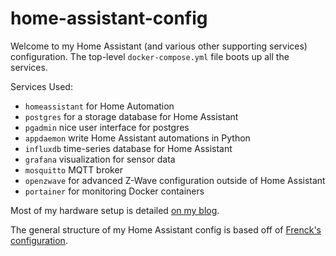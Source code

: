 # home-assistant-config

Welcome to my Home Assistant (and various other supporting services)
configuration. The top-level `docker-compose.yml` file boots up all the
services.

Services Used:
* `homeassistant` for Home Automation
* `postgres` for a storage database for Home Assistant
* `pgadmin` nice user interface for postgres
* `appdaemon` write Home Assistant automations in Python
* `influxdb` time-series database for Home Assistant
* `grafana` visualization for sensor data
* `mosquitto` MQTT broker
* `openzwave` for advanced Z-Wave configuration outside of Home Assistant
* `portainer` for monitoring Docker containers

Most of my hardware setup is detailed [on my blog](https://selfhostedhome.com/my-setup/).

The general structure of my Home Assistant config is based off of [Frenck's configuration](https://github.com/frenck/home-assistant-config).
